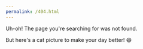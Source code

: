 ```yaml
---
permalink: /404.html
---
```


Uh-oh! The page you're searching for was not found.

But here's a cat picture to make your day better! 😄

<script>
  var img = document.createElement("img");
  img.src = "/assets/images/cats/cat"+Date.now()%8+".jpg";
  var src = document.getElementById("content");
  src.appendChild(img);
</script>
